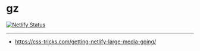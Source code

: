 # gz

[![Netlify Status](https://api.netlify.com/api/v1/badges/5060c9a7-4c5a-4026-9984-851fc3b64cac/deploy-status)](https://app.netlify.com/sites/gzzz/deploys)

------------------------------------

* https://css-tricks.com/getting-netlify-large-media-going/

